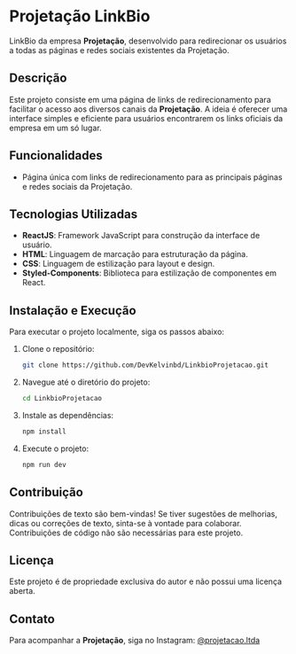 # Projetação LinkBio

LinkBio da empresa **Projetação**, desenvolvido para redirecionar os usuários a todas as páginas e redes sociais existentes da Projetação.

## Descrição

Este projeto consiste em uma página de links de redirecionamento para facilitar o acesso aos diversos canais da **Projetação**. A ideia é oferecer uma interface simples e eficiente para usuários encontrarem os links oficiais da empresa em um só lugar.

## Funcionalidades

- Página única com links de redirecionamento para as principais páginas e redes sociais da Projetação.

## Tecnologias Utilizadas

- **ReactJS**: Framework JavaScript para construção da interface de usuário.
- **HTML**: Linguagem de marcação para estruturação da página.
- **CSS**: Linguagem de estilização para layout e design.
- **Styled-Components**: Biblioteca para estilização de componentes em React.

## Instalação e Execução

Para executar o projeto localmente, siga os passos abaixo:

1. Clone o repositório:
   ```bash
   git clone https://github.com/DevKelvinbd/LinkbioProjetacao.git
   
2. Navegue até o diretório do projeto:
   ```bash
   cd LinkbioProjetacao

3. Instale as dependências:
   ```bash
   npm install

4. Execute o projeto:
   ```bash
   npm run dev

## Contribuição

Contribuições de texto são bem-vindas! Se tiver sugestões de melhorias, dicas ou correções de texto, sinta-se à vontade para colaborar. Contribuições de código não são necessárias para este projeto.

## Licença

Este projeto é de propriedade exclusiva do autor e não possui uma licença aberta.


## Contato

Para acompanhar a **Projetação**, siga no Instagram: [@projetacao.ltda](https://www.instagram.com/projetacao.ltda)
